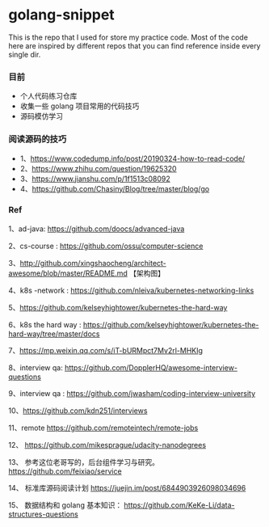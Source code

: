 # golang-snippet
This is the repo that I used for store my practice code. 
Most of the code here are inspired by different repos that you can find reference inside every single dir.

### 目前

- 个人代码练习仓库
- 收集一些 golang 项目常用的代码技巧
- 源码模仿学习

### 阅读源码的技巧
- 1、https://www.codedump.info/post/20190324-how-to-read-code/
- 2、https://www.zhihu.com/question/19625320 
- 3、https://www.jianshu.com/p/1f1513c08092
- 4、https://github.com/Chasiny/Blog/tree/master/blog/go

### Ref

1、ad-java: https://github.com/doocs/advanced-java 

2、cs-course : https://github.com/ossu/computer-science 

3、http://github.com/xingshaocheng/architect-awesome/blob/master/README.md 【架构图】

4、k8s -network : https://github.com/nleiva/kubernetes-networking-links

5、https://github.com/kelseyhightower/kubernetes-the-hard-way

6、k8s the hard way : https://github.com/kelseyhightower/kubernetes-the-hard-way/tree/master/docs 

7、https://mp.weixin.qq.com/s/iT-bURMpct7Mv2rl-MHKIg

8、interview qa: https://github.com/DopplerHQ/awesome-interview-questions

9、interview qa : https://github.com/jwasham/coding-interview-university 

10、https://github.com/kdn251/interviews

11、remote https://github.com/remoteintech/remote-jobs

12、 https://github.com/mikesprague/udacity-nanodegrees

13、 参考这位老哥写的，后台组件学习与研究。 https://github.com/feixiao/service

14、 标准库源码阅读计划 https://juejin.im/post/6844903926098034696

15、 数据结构和 golang 基本知识： https://github.com/KeKe-Li/data-structures-questions 

